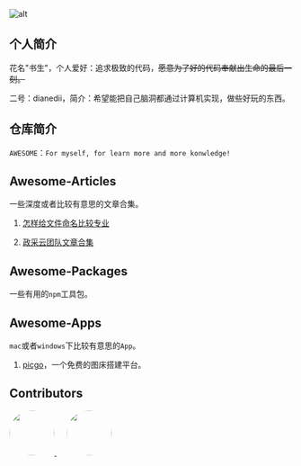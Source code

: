 ![alt](https://bigdreamerblog.oss-cn-beijing.aliyuncs.com/blog/awesome-logo.png)

## 个人简介

花名"书生"，个人爱好：追求极致的代码，~~愿意为了好的代码奉献出生命的最后一刻。~~

二号：dianedii，简介：希望能把自己脑洞都通过计算机实现，做些好玩的东西。

## 仓库简介

`AWESOME`：`For myself, for learn more and more konwledge!`

## Awesome-Articles

一些深度或者比较有意思的文章合集。

1. [怎样给文件命名比较专业](https://github.com/hujiulong/blog/issues/3)

2. [政采云团队文章合集](https://www.zoo.team/)

## Awesome-Packages

一些有用的`npm`工具包。

## Awesome-Apps

`mac`或者`windows`下比较有意思的`App`。

1. [picgo](https://github.com/PicGo/)，一个免费的图床搭建平台。

## Contributors

<p>
<a href="https://github.com/bigbigDreamer">
<img src="https://avatars.githubusercontent.com/u/39019913?v=4" width="80" height="80" style="border-radius: 50%">
</a>
&emsp;
<a href="https://github.com/DianeDii">
<img src="https://avatars.githubusercontent.com/u/48173189?v=4" style="border-radius: 50%" width="80" height="80">
</a>
</p>
